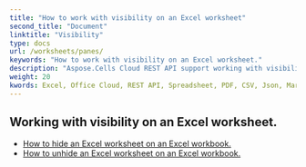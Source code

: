 ```yaml
---
title: "How to work with visibility on an Excel worksheet"
second_title: "Document"
linktitle: "Visibility"
type: docs
url: /worksheets/panes/
keywords: "How to work with visibility on an Excel worksheet."
description: "Aspose.Cells Cloud REST API support working with visibility on an Excel Worksheet. SDK support kinds of development languages. They include Android, C#, Go, Java, NodeJS, Perl, PHP, Python, Ruby, and swift."
weight: 20
kwords: Excel, Office Cloud, REST API, Spreadsheet, PDF, CSV, Json, Markdown, How to work with visibility on an Excel worksheet
---
```


## Working with visibility on an Excel worksheet.

- [How to hide an Excel worksheet on an Excel workbook.](/cells/worksheets/hide/) 
- [How to unhide an Excel worksheet on an Excel workbook.](/cells/worksheets/unhide/) 


